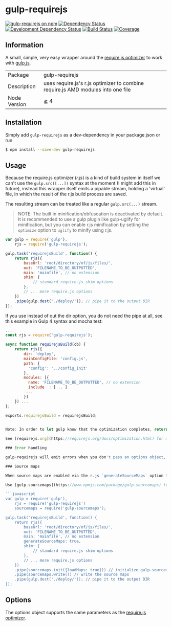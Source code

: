 # gulp-requirejs

[![gulp-requirejs on npm](https://img.shields.io/npm/v/gulp-requirejs.svg?style=flat)](https://www.npmjs.com/package/gulp-requirejs)
[![Dependency Status](https://david-dm.org/jorrit/gulp-requirejs/status.svg)](https://david-dm.org/jorrit/gulp-requirejs)
[![Development Dependency Status](https://david-dm.org/jorrit/gulp-requirejs/dev-status.svg)](https://david-dm.org/jorrit/gulp-requirejs?type=dev)
[![Build Status](https://travis-ci.org/jorrit/gulp-requirejs.svg?branch=master)](https://travis-ci.org/jorrit/gulp-requirejs)
[![Coverage](https://coveralls.io/repos/github/jorrit/gulp-requirejs/badge.svg)](https://coveralls.io/github/jorrit/gulp-requirejs)

## Information

A small, simple, very easy wrapper around the [require.js optimizer](https://github.com/jrburke/r.js) to work with [gulp.js](https://github.com/gulpjs/gulp).

<table>
<tr>
<td>Package</td><td>gulp-requirejs</td>
</tr>
<tr>
<td>Description</td>
<td>uses require.js's r.js optimizer to combine require.js AMD modules into one file</td>
</tr>
<tr>
<td>Node Version</td>
<td>≧ 4</td>
</tr>
</table>


## Installation

Simply add `gulp-requirejs` as a dev-dependency in your package.json or run

```bash
$ npm install --save-dev gulp-requirejs
```

## Usage

Because the require.js optimizer (_r.js_) is a kind of build system in itself we can't use the `gulp.src([...])` syntax at the moment (I might add this in future), instead this wrapper itself emits a pipable stream, holding a 'virtual' file, in which the result of the r.js build process are saved.

The resulting stream can be treated like a regular `gulp.src(...)` stream.

>NOTE: The built in minification/obfuscation is deactivated by default. It is recommended to use a gulp plugin like gulp-uglify for minification, but you can enable r.js minification by setting the `optimize` option to `uglify` to minify using r.js.

```javascript
var gulp = require('gulp'),
    rjs = require('gulp-requirejs');

gulp.task('requirejsBuild', function() {
    return rjs({
        baseUrl: 'root/directory/of/js/files/',
        out: 'FILENAME_TO_BE_OUTPUTTED',
        main: 'mainfile', // no extension
        shim: {
            // standard require.js shim options
        },
        // ... more require.js options
    })
    .pipe(gulp.dest('./deploy/')); // pipe it to the output DIR
});
```

If you use instead of out the dir option, you do not need the pipe at all, see this example in Gulp 4 syntax and mocha test:
```javascript
...
const rjs = require('gulp-requirejs');

async function requirejsBuild(cb) {
    return rjs({
        dir: 'deploy',
        mainConfigFile: 'config.js',
        path: {
          'config': '../config_init'
        },
        modules: [{
          name: 'FILENAME_TO_BE_OUTPUTTED', // no extension
          include  : [ .. ]
         ...
        }]
    }) ...
};
    
exports.requirejsBuild = requirejsBuild;


Note: In order to let gulp know that the optimization completes, return the rjs stream.

See [requirejs.org](https://requirejs.org/docs/optimization.html) for more information about the supported parameters.

### Error handling

gulp-requirejs will emit errors when you don't pass an options object, if the `baseUrl` or `out` properties are undefined or when the requirejs optimizer detects an error.

### Source maps

When source maps are enabled via the r.js `generateSourceMaps` option the file in the stream `rjs()` contains a `sourceMap` property with the sourcemap as an object.

Use [gulp-sourcemaps](https://www.npmjs.com/package/gulp-sourcemaps) to process this object in your gulp configuration.

```javascript
var gulp = require('gulp'),
    rjs = require('gulp-requirejs')
    sourcemaps = require('gulp-sourcemaps');

gulp.task('requirejsBuild', function() {
    return rjs({
        baseUrl: 'root/directory/of/js/files/',
        out: 'FILENAME_TO_BE_OUTPUTTED',
        main: 'mainfile', // no extension
        generateSourceMaps: true,
        shim: {
            // standard require.js shim options
        },
        // ... more require.js options
    })
    .pipe(sourcemaps.init({loadMaps: true})) // initialize gulp-sourcemaps with the existing map
    .pipe(sourcemaps.write()) // write the source maps
    .pipe(gulp.dest('./deploy/')); // pipe it to the output DIR
});
```

## Options

The options object supports the same parameters as the [require.js optimizer](https://github.com/jrburke/r.js).
